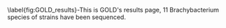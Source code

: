 \label{fig:GOLD\_results}-This is GOLD's results page, 11 Brachybacterium species of strains have been sequenced.
